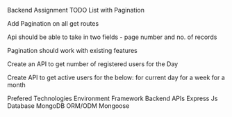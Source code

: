 Backend Assignment
TODO List with Pagination

Add Pagination on all get routes

Api should be able to take in two fields - page number and no. of records

Pagination should work with existing features

Create an API to get number of registered users for the Day

Create API to get active users for the below:
for current day
for a week
for a month

Prefered Technologies
Environment Framework
Backend APIs Express Js
Database MongoDB
ORM/ODM Mongoose
